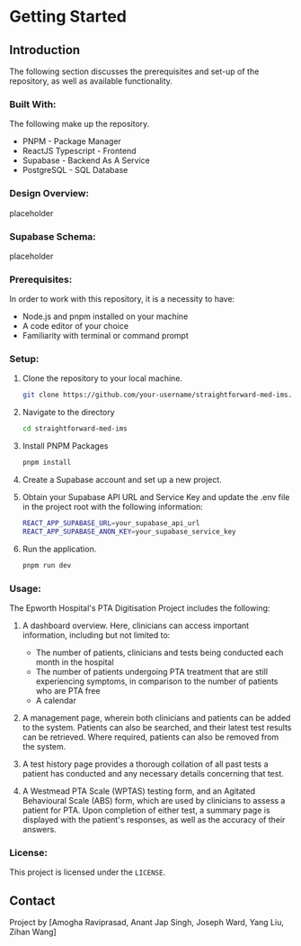 # Getting Started

## Introduction

The following section discusses the prerequisites and set-up of the repository, as well as available functionality.

### Built With:
The following make up the repository.

- PNPM - Package Manager
- ReactJS Typescript - Frontend
- Supabase - Backend As A Service
- PostgreSQL - SQL Database

### Design Overview:

placeholder

### Supabase Schema:

placeholder

### Prerequisites:
In order to work with this repository, it is a necessity to have:

- Node.js and pnpm installed on your machine
- A code editor of your choice
- Familiarity with terminal or command prompt

### Setup:

1. Clone the repository to your local machine.

   ```sh
   git clone https://github.com/your-username/straightforward-med-ims.git
   ```

2. Navigate to the directory

   ```sh
   cd straightforward-med-ims
   ```

3. Install PNPM Packages

   ```sh
   pnpm install
   ```

4. Create a Supabase account and set up a new project.

5. Obtain your Supabase API URL and Service Key and update the .env file in the project root with the following information:

   ```sh
   REACT_APP_SUPABASE_URL=your_supabase_api_url
   REACT_APP_SUPABASE_ANON_KEY=your_supabase_service_key
   ```

6. Run the application.

   ```sh
   pnpm run dev
   ```

### Usage:

The Epworth Hospital's PTA Digitisation Project includes the following:

1. A dashboard overview. Here, clinicians can access important information, including but not limited to:
      - The number of patients, clinicians and tests being conducted each month in the hospital
      - The number of patients undergoing PTA treatment that are still experiencing symptoms, in comparison to the number of patients who are PTA free
      - A calendar

2. A management page, wherein both clinicians and patients can be added to the system. Patients can also be searched, and their latest test results can be retrieved. Where required, patients can also be removed from the system.

3. A test history page provides a thorough collation of all past tests a patient has conducted and any necessary details concerning that test.

4. A Westmead PTA Scale (WPTAS) testing form, and an Agitated Behavioural Scale (ABS) form, which are used by clinicians to assess a patient for PTA. Upon completion of either test, a summary page is displayed with the patient's responses, as well as the accuracy of their answers.

### License:

This project is licensed under the `LICENSE`.

## Contact
Project by [Amogha Raviprasad, Anant Jap Singh, Joseph Ward, Yang Liu, Zihan Wang]